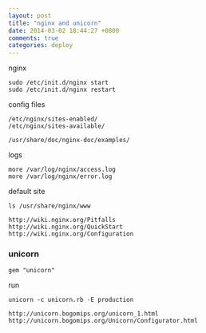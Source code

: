 ```yaml
---
layout: post
title: "nginx and unicorn"
date: 2014-03-02 18:44:27 +0800
comments: true
categories: deploy
---
```




nginx
```
sudo /etc/init.d/nginx start
sudo /etc/init.d/nginx restart
```

config files
```
/etc/nginx/sites-enabled/
/etc/nginx/sites-available/ 
```
```
/usr/share/doc/nginx-doc/examples/
```

logs 
```
more /var/log/nginx/access.log
more /var/log/nginx/error.log
```

default site
```
ls /usr/share/nginx/www
```

```
http://wiki.nginx.org/Pitfalls
http://wiki.nginx.org/QuickStart
http://wiki.nginx.org/Configuration
```




### unicorn
```
gem "unicorn"
```
run 
```
unicorn -c unicorn.rb -E production 
```
```
http://unicorn.bogomips.org/unicorn_1.html
http://unicorn.bogomips.org/Unicorn/Configurator.html
```